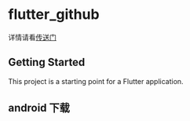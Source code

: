 # flutter_github
详情请看[传送门](https://www.jianshu.com/p/fb8916599cec)


## Getting Started

This project is a starting point for a Flutter application.

## android 下载



